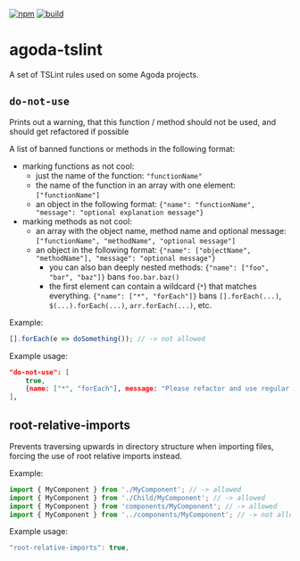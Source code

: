 [![npm](https://img.shields.io/npm/v/agoda-tslint.svg)](https://www.npmjs.com/package/agoda-tslint)
[![build](https://travis-ci.org/agoda-com/agoda-tslint.svg?branch=master)](https://travis-ci.org/agoda-com/agoda-tslint)
# agoda-tslint
A set of TSLint rules used on some Agoda projects.

## `do-not-use`
Prints out a warning, that this function / method should not be used, and should get refactored if possible

A list of banned functions or methods in the following format:
* marking functions as not cool:
  * just the name of the function: `"functionName"`
  * the name of the function in an array with one element: `["functionName"]`
  * an object in the following format: `{"name": "functionName", "message": "optional explanation message"}`
* marking  methods as not cool:
  * an array with the object name, method name and optional message: `["functionName", "methodName", "optional message"]`
  * an object in the following format: `{"name": ["objectName", "methodName"], "message": "optional message"}`
    * you can also ban deeply nested methods: `{"name": ["foo", "bar", "baz"]}` bans `foo.bar.baz()`
    * the first element can contain a wildcard (`*`) that matches everything. `{"name": ["*", "forEach"]}` bans
      `[].forEach(...)`, `$(...).forEach(...)`, `arr.forEach(...)`, etc.

Example:
```js
[].forEach(e => doSomething()); // -> not allowed
```

Example usage:
```json
"do-not-use": [
    true,
    {name: ["*", "forEach"], message: "Please refactor and use regular loops instead"},
],
```

## root-relative-imports
Prevents traversing upwards in directory structure when importing files, forcing the use of root relative imports instead.

Example:
```js
import { MyComponent } from './MyComponent'; // -> allowed
import { MyComponent } from './Child/MyComponent'; // -> allowed
import { MyComponent } from 'components/MyComponent'; // -> allowed
import { MyComponent } from '../components/MyComponent'; // -> not allowed
```

Example usage:
```js
"root-relative-imports": true,
```
